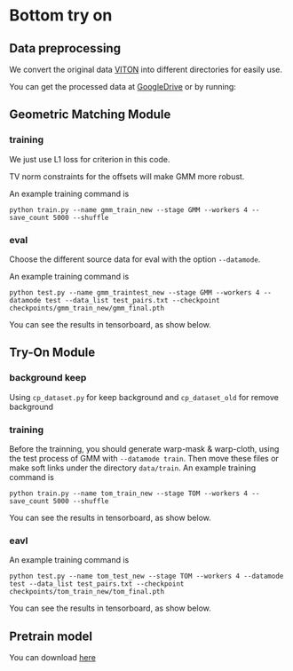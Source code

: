 # Bottom try on

## Data preprocessing

We convert the original data [VITON](https://github.com/xthan/VITON) into different directories for easily use. 


You can get the processed data at [GoogleDrive](https://drive.google.com/file/d/1la2eVSJz-ZCgG4KlL5o4gUvJIp9lXGCk/view?usp=sharing) or by running:

## Geometric Matching Module

### training
We just use L1 loss for criterion in this code. 

TV norm constraints for the offsets will make GMM more robust.

An example training command is
```
python train.py --name gmm_train_new --stage GMM --workers 4 --save_count 5000 --shuffle
```


### eval

Choose the different source data for eval with the option ```--datamode```.

An example training command is
```
python test.py --name gmm_traintest_new --stage GMM --workers 4 --datamode test --data_list test_pairs.txt --checkpoint checkpoints/gmm_train_new/gmm_final.pth
```

You can see the results in tensorboard, as show below.

## Try-On Module
### background keep
Using `cp_dataset.py` for keep background and `cp_dataset_old` for remove background 
### training
Before the trainning, you should generate warp-mask & warp-cloth, using the test process of GMM with `--datamode train`. 
Then move these files or make soft links under the directory `data/train`.
An example training command is

```
python train.py --name tom_train_new --stage TOM --workers 4 --save_count 5000 --shuffle 
```
You can see the results in tensorboard, as show below.



### eavl
An example training command is

```
python test.py --name tom_test_new --stage TOM --workers 4 --datamode test --data_list test_pairs.txt --checkpoint checkpoints/tom_train_new/tom_final.pth
```

You can see the results in tensorboard, as show below.
## Pretrain model
You can download [here](https://drive.google.com/drive/folders/1lfDS6AHXymMWzJ_5NoPPTiy5iGiFr2EE?usp=sharing)